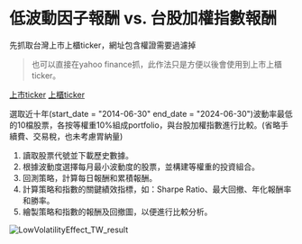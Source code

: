 # 低波動因子報酬 vs. 台股加權指數報酬

先抓取台灣上市上櫃ticker，網址包含權證需要過濾掉
> 也可以直接在yahoo finance抓，此作法只是方便以後會使用到上市上櫃ticker。
> 
[上市ticker](https://isin.twse.com.tw/isin/C_public.jsp?strMode=2)
[上櫃ticker](https://isin.twse.com.tw/isin/C_public.jsp?strMode=4)

選取近十年(start_date = "2014-06-30" end_date = "2024-06-30")波動率最低的10檔股票，各按等權重10%組成portfolio，與台股加權指數進行比較。(省略手續費、交易稅，也未考慮胃納量)
1. 讀取股票代號並下載歷史數據。
2. 根據波動度選擇每月最小波動度的股票，並構建等權重的投資組合。
3. 回測策略，計算每日報酬和累積報酬。
4. 計算策略和指數的關鍵績效指標，如：Sharpe Ratio、最大回撤、年化報酬率和勝率。
5. 繪製策略和指數的報酬及回撤圖，以便進行比較分析。

![LowVolatilityEffect_TW_result](https://github.com/user-attachments/assets/d216d309-8d0f-41fe-8a30-3733ace04821)

